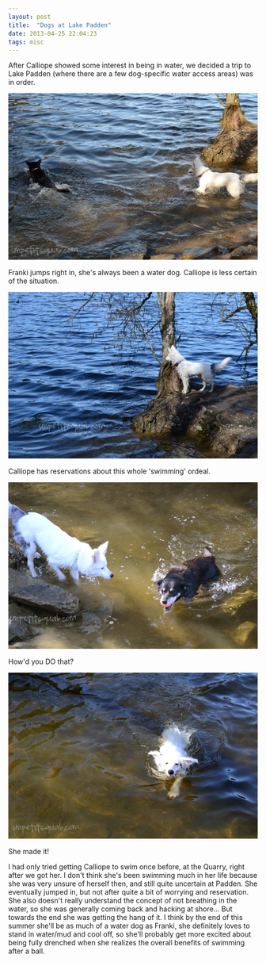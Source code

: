 ```yaml
---
layout: post
title:  "Dogs at Lake Padden"
date: 2013-04-25 22:04:23
tags: misc
---
```

After Calliope showed some interest in being in water, we decided a trip to Lake Padden (where there are a few dog-specific water access areas) was in order.

![Franki jumps right in, she](/uploads/2013/04/calliope-unsure.jpg)

Franki jumps right in, she's always been a water dog. Calliope is less certain of the situation.

![Calliope has reservations about this whole ](/uploads/2013/04/calliope-on-edge.jpg)

Calliope has reservations about this whole 'swimming' ordeal.

![How](/uploads/2013/04/franki-returns.jpg)

How'd you DO that?

![She made it!](/uploads/2013/04/calliope-dives-in.jpg)

She made it!

I had only tried getting Calliope to swim once before, at the Quarry, right after we got her. I don't think she's been swimming much in her life because she was very unsure of herself then, and still quite uncertain at Padden. She eventually jumped in, but not after quite a bit of worrying and reservation. She also doesn't really understand the concept of not breathing in the water, so she was generally coming back and hacking at shore... But towards the end she was getting the hang of it. I think by the end of this summer she'll be as much of a water dog as Franki, she definitely loves to stand in water/mud and cool off, so she'll probably get more excited about being fully drenched when she realizes the overall benefits of swimming after a ball.

